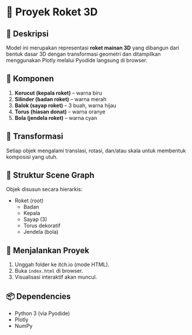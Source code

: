 # 🚀 Proyek Roket 3D

## 🎯 Deskripsi

Model ini merupakan representasi **roket mainan 3D** yang dibangun dari bentuk dasar 3D dengan transformasi geometri dan ditampilkan menggunakan Plotly melalui Pyodide langsung di browser.

## 🧱 Komponen

1. **Kerucut (kepala roket)** – warna biru
2. **Silinder (badan roket)** – warna merah
3. **Balok (sayap roket)** – 3 buah, warna hijau
4. **Torus (hiasan donat)** – warna oranye
5. **Bola (jendela roket)** – warna cyan

## 🔄 Transformasi

Setiap objek mengalami translasi, rotasi, dan/atau skala untuk membentuk komposisi yang utuh.

## 🧩 Struktur Scene Graph

Objek disusun secara hierarkis:

- Roket (root)
  - Badan
  - Kepala
  - Sayap (3)
  - Torus dekoratif
  - Jendela (bola)

## 🚀 Menjalankan Proyek

1. Unggah folder ke itch.io (mode HTML).
2. Buka `index.html` di browser.
3. Visualisasi interaktif akan muncul.

## 📦 Dependencies

- Python 3 (via Pyodide)
- Plotly
- NumPy
